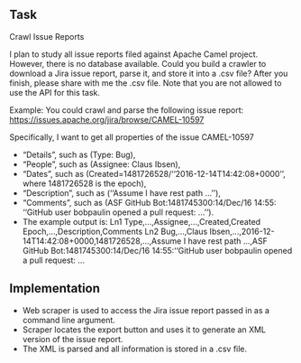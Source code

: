 ## Task

Crawl Issue Reports

I plan to study all issue reports filed against Apache Camel project. However, there is no
database available. Could you build a crawler to download a Jira issue report, parse it, and store
it into a .csv file? After you finish, please share with me the .csv file. Note that you are not
allowed to use the API for this task.

Example: You could crawl and parse the following issue report:
https://issues.apache.org/jira/browse/CAMEL-10597

Specifically, I want to get all properties of the issue CAMEL-10597
- “Details”, such as (Type: Bug),
- “People”, such as (Assignee: Claus Ibsen),
- “Dates”, such as (Created=1481726528/‘‘2016-12-14T14:42:08+0000’’, where 1481726528 is the epoch),
- “Description”, such as (‘‘Assume I have rest path ...’’),
- “Comments”, such as (ASF GitHub Bot:1481745300:14/Dec/16 14:55: ‘‘GitHub user bobpaulin opened a pull request: ...’’).
- The example output is: Ln1 Type,...,Assignee,...,Created,Created Epoch,...,Description,Comments Ln2 Bug,...,Claus Ibsen,...,2016-12-14T14:42:08+0000,1481726528,...,Assume I have rest path ...,ASF GitHub Bot:1481745300:14/Dec/16 14:55:‘‘GitHub user bobpaulin opened a pull request: ...

## Implementation

- Web scraper is used to access the Jira issue report passed in as a command line argument.
- Scraper locates the export button and uses it to generate an XML version of the issue report.
- The XML is parsed and all information is stored in a .csv file.
